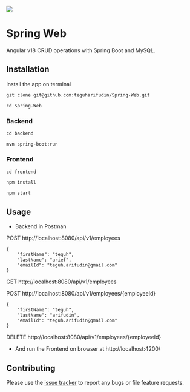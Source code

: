 ![](https://www.teguharief.com/img/teguh-arief.png)

# Spring Web

Angular v18 CRUD operations with Spring Boot and MySQL.

## Installation

Install the app on terminal

```
git clone git@github.com:teguharifudin/Spring-Web.git
```
```
cd Spring-Web
```

### Backend
```
cd backend
```
```
mvn spring-boot:run
```

### Frontend
```
cd frontend
```
```
npm install
```
```
npm start
```

## Usage

- Backend in Postman

POST http://localhost:8080/api/v1/employees
```
{
    "firstName": "teguh",
    "lastName": "arief",
    "emailId": "teguh.arifudin@gmail.com"
}
```

GET http://localhost:8080/api/v1/employees

POST http://localhost:8080/api/v1/employees/{employeeId}
```
{
    "firstName": "teguh",
    "lastName": "arifudin",
    "emailId": "teguh.arifudin@gmail.com"
}
```

DELETE http://localhost:8080/api/v1/employees/{employeeId}

- And run the Frontend on browser at http://localhost:4200/

## Contributing

Please use the [issue tracker](https://github.com/teguharifudin/Spring-Web/issues) to report any bugs or file feature requests.